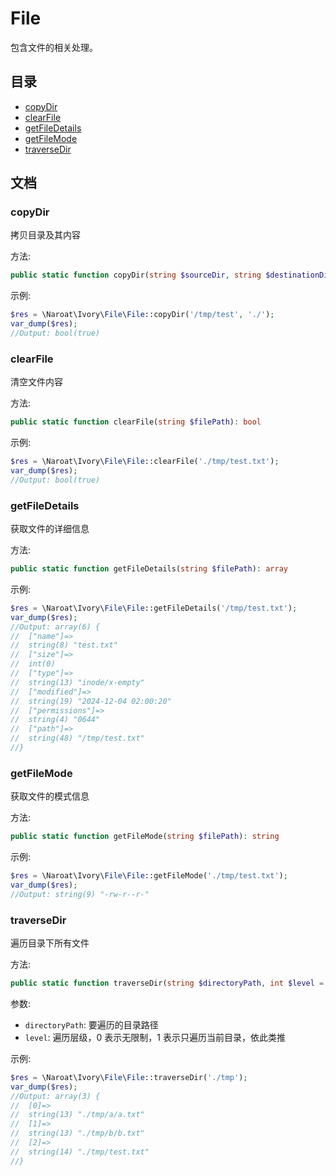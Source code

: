 # File

包含文件的相关处理。

## 目录

- [copyDir](#copyDir)
- [clearFile](#clearFile)
- [getFileDetails](#getFileDetails)
- [getFileMode](#getFileMode)
- [traverseDir](#traverseDir)

## 文档

### copyDir

拷贝目录及其内容

方法:
```php
public static function copyDir(string $sourceDir, string $destinationDir): bool
```

示例:
```php
$res = \Naroat\Ivory\File\File::copyDir('/tmp/test', './');
var_dump($res);
//Output: bool(true)
```

### clearFile

清空文件内容

方法:
```php
public static function clearFile(string $filePath): bool
```

示例:
```php
$res = \Naroat\Ivory\File\File::clearFile('./tmp/test.txt');
var_dump($res);
//Output: bool(true)
```

### getFileDetails

获取文件的详细信息

方法:
```php
public static function getFileDetails(string $filePath): array
```

示例:
```php
$res = \Naroat\Ivory\File\File::getFileDetails('/tmp/test.txt');
var_dump($res);
//Output: array(6) {
//  ["name"]=>
//  string(8) "test.txt"
//  ["size"]=>
//  int(0)
//  ["type"]=>
//  string(13) "inode/x-empty"
//  ["modified"]=>
//  string(19) "2024-12-04 02:00:20"
//  ["permissions"]=>
//  string(4) "0644"
//  ["path"]=>
//  string(48) "/tmp/test.txt"
//}
```

### getFileMode

获取文件的模式信息

方法:
```php
public static function getFileMode(string $filePath): string
```

示例:
```php
$res = \Naroat\Ivory\File\File::getFileMode('./tmp/test.txt');
var_dump($res);
//Output: string(9) "-rw-r--r-"
```

### traverseDir

遍历目录下所有文件

方法:
```php
public static function traverseDir(string $directoryPath, int $level = 0): array
```
参数: 

- `directoryPath`: 要遍历的目录路径 
- `level`: 遍历层级，0 表示无限制，1 表示只遍历当前目录，依此类推

示例:
```php
$res = \Naroat\Ivory\File\File::traverseDir('./tmp');
var_dump($res);
//Output: array(3) {
//  [0]=>
//  string(13) "./tmp/a/a.txt"
//  [1]=>
//  string(13) "./tmp/b/b.txt"
//  [2]=>
//  string(14) "./tmp/test.txt"
//}
```

